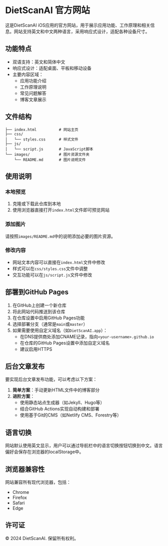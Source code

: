 # DietScanAI 官方网站

这是DietScanAI iOS应用的官方网站，用于展示应用功能、工作原理和相关信息。网站支持英文和中文两种语言，采用响应式设计，适配各种设备尺寸。

## 功能特点

- 双语支持：英文和简体中文
- 响应式设计：适配桌面、平板和移动设备
- 主要内容区域：
  - 应用功能介绍
  - 工作原理说明
  - 常见问题解答
  - 博客文章展示

## 文件结构

```
├── index.html          # 网站主页
├── css/
│   └── styles.css      # 样式文件
├── js/
│   └── script.js       # JavaScript脚本
└── images/             # 图片资源文件夹
    └── README.md       # 图片说明文件
```

## 使用说明

### 本地预览

1. 克隆或下载此仓库到本地
2. 使用浏览器直接打开`index.html`文件即可预览网站

### 添加图片

请按照`images/README.md`中的说明添加必要的图片资源。

### 修改内容

- 网站文本内容可以直接在`index.html`文件中修改
- 样式可以在`css/styles.css`文件中调整
- 交互功能可以在`js/script.js`文件中修改

## 部署到GitHub Pages

1. 在GitHub上创建一个新仓库
2. 将此网站代码推送到该仓库
3. 在仓库设置中启用GitHub Pages功能
4. 选择部署分支（通常是`main`或`master`）
5. 如果需要使用自定义域名（如`DietScanAI.app`）：
   - 在DNS提供商处添加CNAME记录，指向`<your-username>.github.io`
   - 在仓库的GitHub Pages设置中添加自定义域名
   - 建议启用HTTPS

## 后台文章发布

要实现后台文章发布功能，可以考虑以下方案：

1. **简单方案**：手动更新HTML文件中的博客部分
2. **进阶方案**：
   - 使用静态站点生成器（如Jekyll、Hugo等）
   - 结合GitHub Actions实现自动构建和部署
   - 使用基于Git的CMS（如Netlify CMS、Forestry等）

## 语言切换

网站默认使用英文显示，用户可以通过导航栏中的语言切换按钮切换到中文。语言偏好会保存在浏览器的localStorage中。

## 浏览器兼容性

网站兼容所有现代浏览器，包括：
- Chrome
- Firefox
- Safari
- Edge

## 许可证

© 2024 DietScanAI. 保留所有权利。